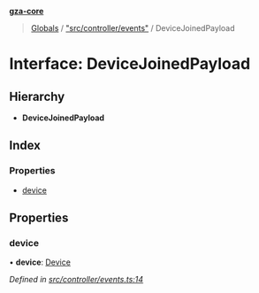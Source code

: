 **[gza-core](../README.md)**

> [Globals](../README.md) / ["src/controller/events"](../modules/_src_controller_events_.md) / DeviceJoinedPayload

# Interface: DeviceJoinedPayload

## Hierarchy

* **DeviceJoinedPayload**

## Index

### Properties

* [device](_src_controller_events_.devicejoinedpayload.md#device)

## Properties

### device

•  **device**: [Device](../classes/_src_controller_model_device_.device.md)

*Defined in [src/controller/events.ts:14](https://github.com/GrandeurSmart/gza-core/blob/master/src/src/controller/events.ts#L14)*
